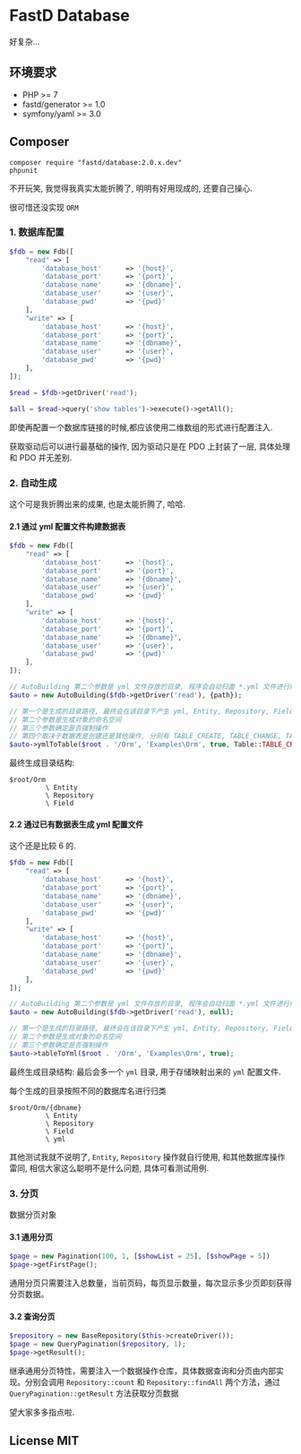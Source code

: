 # FastD Database

好复杂...

## 环境要求

* PHP >= 7
* fastd/generator >= 1.0
* symfony/yaml >= 3.0

## Composer

```
composer require "fastd/database:2.0.x.dev"
phpunit
```

不开玩笑, 我觉得我真实太能折腾了, 明明有好用现成的, 还要自己操心.

很可惜还没实现 `ORM`

### 1. 数据库配置

```php
$fdb = new Fdb([
    "read" => [
        'database_host'      => '{host}',
        'database_port'      => '{port}',
        'database_name'      => '{dbname}',
        'database_user'      => '{user}',
        'database_pwd'       => '{pwd}'
    ],
    "write" => [
        'database_host'      => '{host}',
        'database_port'      => '{port}',
        'database_name'      => '{dbname}',
        'database_user'      => '{user}',
        'database_pwd'       => '{pwd}'
    ],
]);

$read = $fdb->getDriver('read');

$all = $read->query('show tables')->execute()->getAll();
```

即使再配置一个数据库链接的时候,都应该使用二维数组的形式进行配置注入.

获取驱动后可以进行最基础的操作, 因为驱动只是在 PDO 上封装了一层, 具体处理和 PDO 并无差别.

### 2. 自动生成

这个可是我折腾出来的成果, 也是太能折腾了, 哈哈.

#### 2.1 通过 yml 配置文件构建数据表

```php
$fdb = new Fdb([
    "read" => [
        'database_host'      => '{host}',
        'database_port'      => '{port}',
        'database_name'      => '{dbname}',
        'database_user'      => '{user}',
        'database_pwd'       => '{pwd}'
    ],
    "write" => [
        'database_host'      => '{host}',
        'database_port'      => '{port}',
        'database_name'      => '{dbname}',
        'database_user'      => '{user}',
        'database_pwd'       => '{pwd}'
    ],
]);

// AutoBuilding 第二个参数是 yml 文件存放的目录, 程序会自动扫面 *.yml 文件进行解析, yml 解析依赖 symfony/yaml 组件
$auto = new AutoBuilding($fdb->getDriver('read'), {path});

// 第一个是生成的目录路径, 最终会在该目录下产生 yml, Entity, Repository, Field 等目录, 对应 "表" -> "文件" 的一对一形式
// 第二个参数是生成对象的命名空间
// 第三个参数确定是否强制操作
// 第四个取决于数据表是创建还是其他操作, 分别有 TABLE_CREATE, TABLE_CHANGE, TABLE_DROP TABLE_ADD 四个操作
$auto->ymlToTable($root . '/Orm', 'Examples\Orm', true, Table::TABLE_CREATE);
```

最终生成目录结构:

```
$root/Orm
         \ Entity
         \ Repository
         \ Field
```

#### 2.2 通过已有数据表生成 yml 配置文件

这个还是比较 6 的.

```php
$fdb = new Fdb([
    "read" => [
        'database_host'      => '{host}',
        'database_port'      => '{port}',
        'database_name'      => '{dbname}',
        'database_user'      => '{user}',
        'database_pwd'       => '{pwd}'
    ],
    "write" => [
        'database_host'      => '{host}',
        'database_port'      => '{port}',
        'database_name'      => '{dbname}',
        'database_user'      => '{user}',
        'database_pwd'       => '{pwd}'
    ],
]);

// AutoBuilding 第二个参数是 yml 文件存放的目录, 程序会自动扫面 *.yml 文件进行解析, yml 解析依赖 symfony/yaml 组件
$auto = new AutoBuilding($fdb->getDriver('read'), null);

// 第一个是生成的目录路径, 最终会在该目录下产生 yml, Entity, Repository, Field 等目录, 对应 "表" -> "文件" 的一对一形式
// 第二个参数是生成对象的命名空间
// 第三个参数确定是否强制操作
$auto->tableToYml($root . '/Orm', 'Examples\Orm', true);
```

最终生成目录结构: 最后会多一个 `yml` 目录, 用于存储映射出来的 `yml` 配置文件.

每个生成的目录按照不同的数据库名进行归类

```
$root/Orm/{dbname}
         \ Entity
         \ Repository
         \ Field
         \ yml
```

其他测试我就不说明了, `Entity`, `Repository` 操作就自行使用, 和其他数据库操作雷同, 相信大家这么聪明不是什么问题, 具体可看测试用例.

### 3. 分页

数据分页对象

#### 3.1 通用分页

```php
$page = new Pagination(100, 1, [$showList = 25], [$showPage = 5])
$page->getFirstPage();
```

通用分页只需要注入总数量，当前页码，每页显示数量，每次显示多少页即刻获得分页数据。

#### 3.2 查询分页

```php
$repository = new BaseRepository($this->createDriver());
$page = new QueryPagination($repository, 1);
$page->getResult();
```

继承通用分页特性，需要注入一个数据操作仓库，具体数据查询和分页由内部实现。分别会调用 `Repository::count` 和 `Repository::findAll` 两个方法，通过 `QueryPagination::getResult` 方法获取分页数据

望大家多多指点啦.

## License MIT